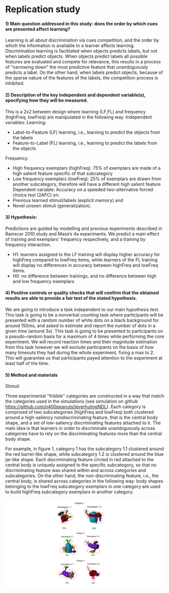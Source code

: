# Replication study

#### 1)	Main question addressed in this study: does the order by which cues are presented affect learning? ####

Learning is all about discrimination via cues competition, and the order by which the information is available to a learner affects learning. Discrimination learning is facilitated when objects predicts labels, but not when labels predict objects. When objects predict labels all possible features are evaluated and compete for relevance, this results in a process of “narrowing down” the most predictive feature that unambiguously predicts a label. On the other hand, when labels predict objects, because of the sparse nature of the features of the labels, the competition process is inhibited.

#### 2)	Description of the key independent and dependent variable(s), specifying how they will be measured. ####
This is a 2x2 between design where learning (LF,FL) and frequency (highFreq, lowFreq) are manipulated in the following way.
Independent variables: 
Learning:
-	Label-to-Feature (LF) learning, i.e., learning to predict the objects from the labels
-	Feature-to-Label (FL) learning, i.e., learning to predict the labels from the objects

Frequency:
-	High frequency exemplars (highFreq): 75% of exemplars are made of a high salient feature specific of that subcategory
-	Low frequency exemplars (lowFreq): 25% of exemplars are drawn from another subcategory, therefore will have a different high salient feature
Dependent variable: 
Accuracy on a speeded two-alternative forced choice test (2AFC) on:
-	Previous learned stimuli/labels (explicit memory) and 
-	Novel unseen stimuli (generalization).

#### 3)	Hypothesis: ####
Predictions are guided by modelling and previous experiments described in Ramscar 2010 study and Masa’s 4a experiments. We predict a main effect of training and exemplars’ frequency respectively, and a training by frequency interaction.
-	H1: learners assigned to the LF training will display higher accuracy for highFreq compared to lowFreq items, while learners of the FL training will display no differences in accuracy between highFreq and lowFreq items.
-	H0: no difference between trainings, and no difference between high and low frequency exemplars

#### 4)	Positive controls or quality checks  that will confirm that the obtained results are able to provide a fair test of the stated hypothesis. ####

We are going to introduce a task independent to our main hypothesis test. This task is going to be a nonverbal counting task where participants will be presented with a random number of white dots on a black background for around 150ms, and asked to estimate and report the number of dots in a given time (around 3s). This task is going to be presented to participants on a pseudo-random basis for a maximum of 4 times while performing the core experiment. We will record reaction times and their magnitude estimation from this task however we will exclude participants on the basis of how many timeouts they had during the whole experiment, fixing a max to 2. This will guarantee us that participants payed attention to the experiment at least half of the time.

#### 5)	Method and materials #### 

Stimuli

Three experimental ‘‘fribble’’ categories are constructed in a way that match the
categories used in the simulations (see simulation on github https://github.com/n400peanuts/leverhulmeNDL). Each category is comprised of two subcategories (highFreq and lowFreq) both clustered around a high-saliency nondiscriminating feature, that is the central body shape, and a set of low-saliency discriminating features attached to it. The main idea is that learners in order to discriminate unambiguously across categories have to rely on the discriminating features more than the central body shape. 

For example, in figure 1, category 1 has the subcategory 1.1 clustered around the red barrel-like shape, while subcategory 1.2 is clustered around the blue jar-like shape. Each discriminating feature circled in red attached to the central body is uniquely assigned to the specific subcategory, so that no discriminating feature was shared within and across categories and subcategories. On the other hand, the non-discriminating feature, i.e., the central body, is shared across categories in the following way: body shapes belonging to the lowFreq subcategory exemplars in one category are used to build highFreq subcategory exemplars in another category. 

![Stimuli expe1](stimuli/stimuliReplication.png)
